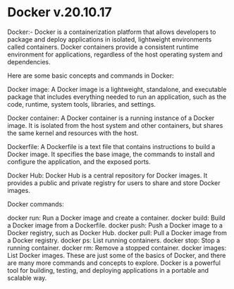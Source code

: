# Docker v.20.10.17
Docker:-
Docker is a containerization platform that allows developers to package and deploy applications in isolated, lightweight environments called containers. Docker containers provide a consistent runtime environment for applications, regardless of the host operating system and dependencies.

Here are some basic concepts and commands in Docker:

Docker image: A Docker image is a lightweight, standalone, and executable package that includes everything needed to run an application, such as the code, runtime, system tools, libraries, and settings.

Docker container: A Docker container is a running instance of a Docker image. It is isolated from the host system and other containers, but shares the same kernel and resources with the host.

Dockerfile: A Dockerfile is a text file that contains instructions to build a Docker image. It specifies the base image, the commands to install and configure the application, and the exposed ports.

Docker Hub: Docker Hub is a central repository for Docker images. It provides a public and private registry for users to share and store Docker images.

Docker commands:

docker run: Run a Docker image and create a container.
docker build: Build a Docker image from a Dockerfile.
docker push: Push a Docker image to a Docker registry, such as Docker Hub.
docker pull: Pull a Docker image from a Docker registry.
docker ps: List running containers.
docker stop: Stop a running container.
docker rm: Remove a stopped container.
docker images: List Docker images.
These are just some of the basics of Docker, and there are many more commands and concepts to explore. Docker is a powerful tool for building, testing, and deploying applications in a portable and scalable way.
